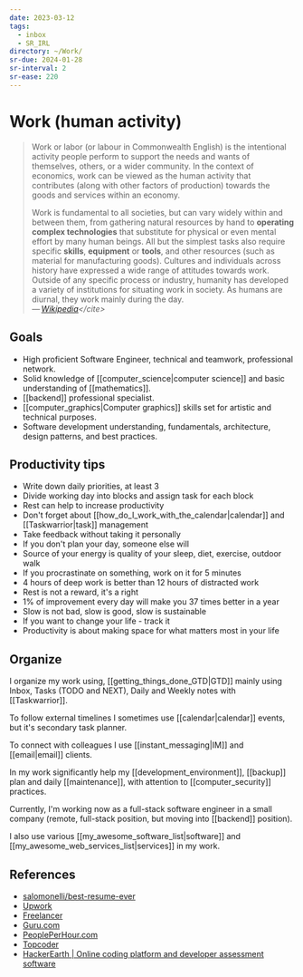 ```yaml
---
date: 2023-03-12
tags:
  - inbox
  - SR_IRL
directory: ~/Work/
sr-due: 2024-01-28
sr-interval: 2
sr-ease: 220
---
```


# Work (human activity)

> Work or labor (or labour in Commonwealth English) is the intentional
> activity people perform to support the needs and wants of themselves,
> others, or a wider community. In the context of economics, work can be
> viewed as the human activity that contributes (along with other factors
> of production) towards the goods and services within an economy.
>
> Work is fundamental to all societies, but can vary widely within and
> between them, from gathering natural resources by hand to **operating
> complex technologies** that substitute for physical or even mental effort
> by many human beings. All but the simplest tasks also require specific
> **skills**, **equipment** or **tools**, and other resources (such as
> material for manufacturing goods). Cultures and individuals across
> history have expressed a wide range of attitudes towards work. Outside of
> any specific process or industry, humanity has developed a variety of
> institutions for situating work in society. As humans are diurnal, they
> work mainly during the day.\
> — <cite>[Wikipedia](https://en.wikipedia.org/wiki/Work_(human_activity))</cite>

## Goals

- High proficient Software Engineer, technical and teamwork, professional
network.
- Solid knowledge of [[computer_science|computer science]] and basic
understanding of [[mathematics]].
- [[backend]] professional specialist.
- [[computer_graphics|Computer graphics]] skills set for artistic and
  technical purposes.
- Software development understanding, fundamentals, architecture, design
  patterns, and best practices.

## Productivity tips

- Write down daily priorities, at least 3
- Divide working day into blocks and assign task for each block
- Rest can help to increase productivity
- Don't forget about [[how_do_I_work_with_the_calendar|calendar]] and [[Taskwarrior|task]] management
- Take feedback without taking it personally
- If you don't plan your day, someone else will
- Source of your energy is quality of your sleep, diet, exercise, outdoor walk
- If you procrastinate on something, work on it for 5 minutes
- 4 hours of deep work is better than 12 hours of distracted work
- Rest is not a reward, it's a right
- 1% of improvement every day will make you 37 times better in a year
- Slow is not bad, slow is good, slow is sustainable
- If you want to change your life - track it
- Productivity is about making space for what matters most in your life

## Organize

I organize my work using, [[getting_things_done_GTD|GTD]] mainly using
Inbox, Tasks (TODO and NEXT), Daily and Weekly notes with [[Taskwarrior]].

To follow external timelines I sometimes use [[calendar|calendar]] events,
but it's secondary task planner.

To connect with colleagues I use [[instant_messaging|IM]] and
[[email|email]] clients.

In my work significantly help my [[development_environment]], [[backup]]
plan and daily [[maintenance]], with attention to [[computer_security]]
practices.

Currently, I'm working now as a full-stack software engineer in a small company
(remote, full-stack position, but moving into [[backend]]
position).

I also use various [[my_awesome_software_list|software]] and
[[my_awesome_web_services_list|services]] in my work.

## References

- [salomonelli/best-resume-ever](https://github.com/salomonelli/best-resume-ever)
- [Upwork](https://www.upwork.com/)
- [Freelancer](https://www.freelancer.com/)
- [Guru.com](https://www.guru.com/)
- [PeoplePerHour.com](https://www.peopleperhour.com/)
- [Topcoder](https://www.topcoder.com/)
- [HackerEarth | Online coding platform and developer assessment software](https://www.hackerearth.com/)

